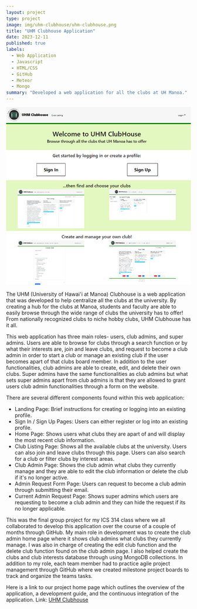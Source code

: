 ```yaml
---
layout: project
type: project
image: img/uhm-clubhouse/uhm-clubhouse.png
title: "UHM Clubhouse Application"
date: 2023-12-11
published: true
labels:
  - Web Application
  - Javascript
  - HTML/CSS
  - GitHub
  - Meteor
  - Mongo
summary: "Developed a web application for all the clubs at UH Manoa."
---
```


<img class="img-fluid" src="../img/uhm-clubhouse/final-landingpage.png" alt="Landing page of the application.">

The UHM (University of Hawai'i at Manoa) Clubhouse is a web application that was developed to help centralize all the clubs at the university. By creating a hub for the clubs at Manoa, students and faculty are able to easily browse through the wide range of clubs the university has to offer! From nationally recognized clubs to niche hobby clubs, UHM Clubhouse has it all.

This web application has three main roles- users, club admins, and super admins. Users are able to browse for clubs through a search function or by what their interests are, join and leave clubs, and request to become a club admin in order to start a club or manage an existing club if the user becomes apart of that clubs board member. In addition to the user functionalities, club admins are able to create, edit, and delete their own clubs. Super admins have the same functionalities as club admins but what sets super admins apart from club admins is that they are allowed to grant users club admin functionalities through a form on the website.

There are several different components found within this web application:
- Landing Page: Brief instructions for creating or logging into an existing profile.
- Sign In / Sign Up Pages: Users can either register or log into an existing profile.
- Home Page: Shows users what clubs they are apart of and will display the most recent club information.
- Club Listing Page: Shows all the available clubs at the university. Users can also join and leave clubs through this page. Users can also search for a club or filter clubs by interest areas.
- Club Admin Page: Shows the club admin what clubs they currently manage and they are able to edit the club information or delete the club if it's no longer active.
- Admin Request Form Page: Users can request to become a club admin through submitting their email.
- Current Admin Request Page: Shows super admins which users are requesting to become a club admin and they can hide the request if its no longer applicable.

This was the final group project for my ICS 314 class where we all collaborated to develop this application over the course of a couple of months through GitHub. My main role in development was to create the club admin home page where it shows club admins what clubs they currently manage. I was also in charge of creating the edit club function and the delete club function found on the club admin page. I also helped create the clubs and club interests database through using MongoDB collections. In addition to my role, each team member had to practice agile project management through GitHub where we created milestone project boards to track and organize the teams tasks. 

Here is a link to our project home page which outlines the overview of the application, a development guide, and the continuous integration of the application. Link: <a href="https://uhm-clubhouse.github.io/">UHM Clubhouse</a>